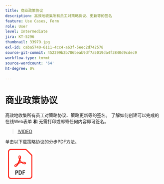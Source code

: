 ```yaml
---
title: 商业政策协议
description: 高效地收集所有员工对策略协议、更新等的签名
feature: Use Cases, Form
role: User
level: Intermediate
jira: KT-5296
thumbnail: 33979.jpg
exl-id: caba5740-6111-4cc4-a63f-5eec2d742578
source-git-commit: 452299b2b786beab9df7a5019da4f3840d9cdec9
workflow-type: tm+mt
source-wordcount: '64'
ht-degree: 0%

---
```


# 商业政策协议

高效地收集所有员工对策略协议、策略更新等的签名。 了解如何创建可以完成的在线Web表单 **和** 无需打印或邮寄任何内容即可签名。

>[!VIDEO](https://video.tv.adobe.com/v/33979?quality=12&learn=on&hidetitle=true)

单击以下载策略协议的分步PDF方法。

[![下载PDF方法](../assets/acrobat_PDF_96.png)](../assets/adobe-sign_set_up_a_web_form_use_case.pdf)
